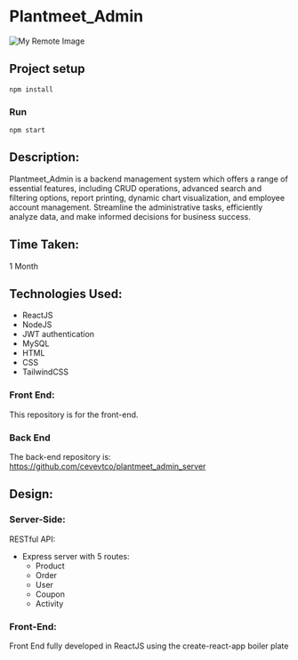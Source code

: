# Plantmeet_Admin
![My Remote Image](https://i.imgur.com/BgufrSb.jpg)

## Project setup
```
npm install
```

### Run
```
npm start
```

## Description:

Plantmeet_Admin is a backend management system which offers a range of essential features, including CRUD operations, advanced search and filtering options, report printing, dynamic chart visualization, and employee account management. Streamline the administrative tasks, efficiently analyze data, and make informed decisions for business success.

## Time Taken:

1 Month

## Technologies Used:

- ReactJS
- NodeJS
- JWT authentication
- MySQL
- HTML
- CSS
- TailwindCSS

### Front End:

This repository is for the front-end.

### Back End

The back-end repository is: https://github.com/cevevtco/plantmeet_admin_server


## Design:


### Server-Side:
RESTful API:
- Express server with 5 routes:
  - Product
  - Order
  - User
  - Coupon
  - Activity


### Front-End:

Front End fully developed in ReactJS using the create-react-app boiler plate





